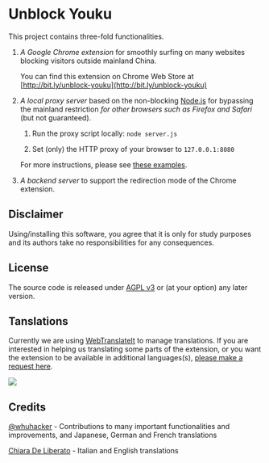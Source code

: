 # Unblock Youku

This project contains three-fold functionalities.

1. _A Google Chrome extension_ for smoothly surfing on many websites blocking visitors outside mainland China.
   
   You can find this extension on Chrome Web Store at [http://bit.ly/unblock-youku](http://bit.ly/unblock-youku)

2. _A local proxy server_ based on the non-blocking [Node.js](http://nodejs.org) for bypassing the mainland restriction _for other browsers such as Firefox and Safari_ (but not guaranteed).

   1. Run the proxy script locally: ```node server.js```
    
   2. Set (only) the HTTP proxy of your browser to ```127.0.0.1:8080```
    
   For more instructions, please see [these examples](http://bit.ly/unblock-youku-proxy).

3. _A backend server_ to support the redirection mode of the Chrome extension.

## Disclaimer

Using/installing this software, you agree that it is only for study purposes and its authors take no responsibilities for any consequences.

## License

The source code is released under [AGPL v3](http://www.gnu.org/licenses/agpl-3.0.html) or (at your option) any later version.

## Tanslations

Currently we are using [WebTranslateIt](https://webtranslateit.com/en/projects/4902-Unblock-Youku) to manage translations. If you are interested in helping us translating some parts of the extension, or you want the extension to be available in additional languages(s), [please make a request here](https://webtranslateit.com/en/projects/4902-Unblock-Youku/invitation_request).

[![](https://webtranslateit.com/api/projects/5c5f1fc9841ce33c4e5ec608b59aeecc3bff1511/charts.png)](https://webtranslateit.com/en/projects/4902-Unblock-Youku)

## Credits

[@whuhacker](https://github.com/whuhacker) - Contributions to many important functionalities and improvements, and Japanese, German and French translations

[Chiara De Liberato](http://www.chiaradeliberato.it/) - Italian and English translations
